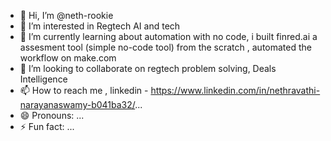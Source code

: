 - 👋 Hi, I’m @neth-rookie
- 👀 I’m interested in Regtech AI and tech
- 🌱 I’m currently learning about automation with no code, i built finred.ai a assesment tool (simple no-code tool)  from the scratch , automated the workflow on make.com
- 💞️ I’m looking to collaborate on regtech problem solving, Deals Intelligence 
- 📫 How to reach me , linkedin - https://www.linkedin.com/in/nethravathi-narayanaswamy-b041ba32/...
- 😄 Pronouns: ...
- ⚡ Fun fact: ...

<!---
neth-rookie/neth-rookie is a ✨ special ✨ repository because its `README.md` (this file) appears on your GitHub profile.
You can click the Preview link to take a look at your changes.
--->
